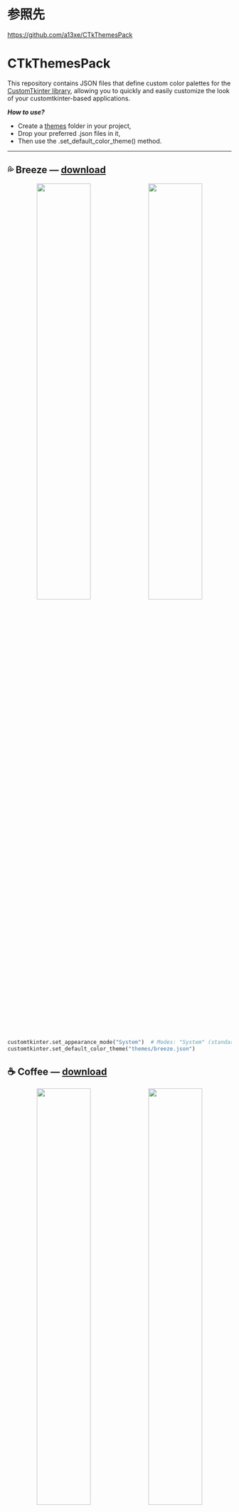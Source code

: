 # 参照先

https://github.com/a13xe/CTkThemesPack

# CTkThemesPack

This repository contains JSON files that define custom color palettes for the [CustomTkinter library](https://github.com/TomSchimansky/CustomTkinter), allowing you to quickly and easily customize the look of your customtkinter-based applications.

_**How to use?**_

- Create a [themes](https://github.com/a13xe/CTkThemesPack/tree/main/themes) folder in your project,
- Drop your preferred .json files in it,
- Then use the .set_default_color_theme() method.

---

## 💦 Breeze — [download](https://github.com/a13xe/CTkThemesPack/releases/download/v1.0.2/breeze.json)

<div align="center">
<img width=49% src="https://github.com/a13xe/CTkThemesPack/blob/main/images/breeze-dark.png?raw=true"/> 
<img width=49% src="https://github.com/a13xe/CTkThemesPack/blob/main/images/breeze-light.png?raw=true"/> 
</div>

```python
customtkinter.set_appearance_mode("System")  # Modes: "System" (standard), "Dark", "Light"
customtkinter.set_default_color_theme("themes/breeze.json")
```

## ☕️ Coffee — [download](https://github.com/a13xe/CTkThemesPack/releases/download/v1.0.2/coffee.json)

<div align="center">
<img width=49% src="https://github.com/a13xe/CTkThemesPack/blob/main/images/coffee-dark.png?raw=true"/> 
<img width=49% src="https://github.com/a13xe/CTkThemesPack/blob/main/images/coffee-light.png?raw=true"/> 
</div>

```python
customtkinter.set_appearance_mode("System")  # Modes: "System" (standard), "Dark", "Light"
customtkinter.set_default_color_theme("themes/coffee.json")
```

## 🍊 Orange — [download](https://github.com/a13xe/CTkThemesPack/releases/download/v1.0.2/orange.json)

<div align="center">
<img width=49% src="https://github.com/a13xe/CTkThemesPack/blob/main/images/orange-dark.png?raw=true"/> 
<img width=49% src="https://github.com/a13xe/CTkThemesPack/blob/main/images/orange-light.png?raw=true"/> 
</div>

```python
customtkinter.set_appearance_mode("System")  # Modes: "System" (standard), "Dark", "Light"
customtkinter.set_default_color_theme("themes/orange.json")
```

## 🌃 Midnight — [download](https://github.com/a13xe/CTkThemesPack/releases/download/v1.0.2/midnight.json)

<div align="center">
<img width=49% src="https://github.com/a13xe/CTkThemesPack/blob/main/images/midnight-dark.png?raw=true"/> 
<img width=49% src="https://github.com/a13xe/CTkThemesPack/blob/main/images/midnight-light.png?raw=true"/> 
</div>

```python
customtkinter.set_appearance_mode("System")  # Modes: "System" (standard), "Dark", "Light"
customtkinter.set_default_color_theme("themes/midnight.json")
```

## 🍇 Violet — [download](https://github.com/a13xe/CTkThemesPack/releases/download/v1.0.2/violet.json)

<div align="center">
<img width=49% src="https://github.com/a13xe/CTkThemesPack/blob/main/images/violet-dark.png?raw=true"/> 
<img width=49% src="https://github.com/a13xe/CTkThemesPack/blob/main/images/violet-light.png?raw=true"/> 
</div>

```python
customtkinter.set_appearance_mode("System")  # Modes: "System" (standard), "Dark", "Light"
customtkinter.set_default_color_theme("themes/violet.json")
```

## 🍁 Autumn — [download](https://github.com/a13xe/CTkThemesPack/releases/download/v1.0.2/autumn.json)

<div align="center">
<img width=49% src="https://github.com/a13xe/CTkThemesPack/blob/main/images/autumn-dark.png?raw=true"/> 
<img width=49% src="https://github.com/a13xe/CTkThemesPack/blob/main/images/autumn-light.png?raw=true"/> 
</div>

```python
customtkinter.set_appearance_mode("System")  # Modes: "System" (standard), "Dark", "Light"
customtkinter.set_default_color_theme("themes/autumn.json")
```

## 🔩 Metal — [download](https://github.com/a13xe/CTkThemesPack/releases/download/v1.0.2/metal.json)

<div align="center">
<img width=49% src="https://github.com/a13xe/CTkThemesPack/blob/main/images/metal-dark.png?raw=true"/> 
<img width=49% src="https://github.com/a13xe/CTkThemesPack/blob/main/images/metal-light.png?raw=true"/> 
</div>

```python
customtkinter.set_appearance_mode("System")  # Modes: "System" (standard), "Dark", "Light"
customtkinter.set_default_color_theme("themes/metal.json")
```

## 🍒 Cherry — [download](https://github.com/a13xe/CTkThemesPack/releases/download/v1.0.2/cherry.json)

<div align="center">
<img width=49% src="https://github.com/a13xe/CTkThemesPack/blob/main/images/cherry-dark.png?raw=true"/> 
<img width=49% src="https://github.com/a13xe/CTkThemesPack/blob/main/images/cherry-light.png?raw=true"/> 
</div>

```python
customtkinter.set_appearance_mode("System")  # Modes: "System" (standard), "Dark", "Light"
customtkinter.set_default_color_theme("themes/cherry.json")
```

## 🚨 Red — [download](https://github.com/a13xe/CTkThemesPack/releases/download/v1.0.2/red.json)

<div align="center">
<img width=49% src="https://github.com/a13xe/CTkThemesPack/blob/main/images/red-dark.png?raw=true"/>
<img width=49% src="https://github.com/a13xe/CTkThemesPack/blob/main/images/red-light.png?raw=true"/> 
</div>

```python
customtkinter.set_appearance_mode("System")  # Modes: "System" (standard), "Dark", "Light"
customtkinter.set_default_color_theme("themes/red.json")
```

## 🥉 Patina — [download](https://github.com/a13xe/CTkThemesPack/releases/download/v1.0.2/patina.json)

<div align="center">
<img width=49% src="https://github.com/a13xe/CTkThemesPack/blob/main/images/patina-dark.png?raw=true"/> 
<img width=49% src="https://github.com/a13xe/CTkThemesPack/blob/main/images/patina-light.png?raw=true"/> 
</div>

```python
customtkinter.set_appearance_mode("System")  # Modes: "System" (standard), "Dark", "Light"
customtkinter.set_default_color_theme("themes/patina.json")
```

## 🍋 Yellow — [download](https://github.com/a13xe/CTkThemesPack/releases/download/v1.0.2/yellow.json)

<div align="center">
<img width=49% src="https://github.com/a13xe/CTkThemesPack/blob/main/images/yellow-dark.png?raw=true"/>
<img width=49% src="https://github.com/a13xe/CTkThemesPack/blob/main/images/yellow-light.png?raw=true"/> 
</div>

```python
customtkinter.set_appearance_mode("System")  # Modes: "System" (standard), "Dark", "Light"
customtkinter.set_default_color_theme("themes/yellow.json")
```

## 🌿 Marsh — [download](https://github.com/a13xe/CTkThemesPack/releases/download/v1.0.2/marsh.json)

<div align="center">
<img width=49% src="https://github.com/a13xe/CTkThemesPack/blob/main/images/marsh-dark.png?raw=true"/>
<img width=49% src="https://github.com/a13xe/CTkThemesPack/blob/main/images/marsh-light.png?raw=true"/> 
</div>

```python
customtkinter.set_appearance_mode("System")  # Modes: "System" (standard), "Dark", "Light"
customtkinter.set_default_color_theme("themes/marsh.json")
```

## 🌹 Rose — [download](https://github.com/a13xe/CTkThemesPack/releases/download/v1.0.2/rose.json)

<div align="center">
<img width=49% src="https://github.com/a13xe/CTkThemesPack/blob/main/images/rose-dark.png?raw=true"/>
<img width=49% src="https://github.com/a13xe/CTkThemesPack/blob/main/images/rose-light.png?raw=true"/> 
</div>

```python
customtkinter.set_appearance_mode("System")  # Modes: "System" (standard), "Dark", "Light"
customtkinter.set_default_color_theme("themes/rose.json")
```

## 🌷 Pink — [download](https://github.com/a13xe/CTkThemesPack/releases/download/v1.0.2/pink.json)

<div align="center">
<img width=49% src="https://github.com/a13xe/CTkThemesPack/blob/main/images/pink-dark.png?raw=true"/>
<img width=49% src="https://github.com/a13xe/CTkThemesPack/blob/main/images/pink-light.png?raw=true"/> 
</div>

```python
customtkinter.set_appearance_mode("System")  # Modes: "System" (standard), "Dark", "Light"
customtkinter.set_default_color_theme("themes/pink.json")
```

## 🔮 Lavender — [download](https://github.com/a13xe/CTkThemesPack/releases/download/v1.0.2/lavender.json)

<div align="center">
<img width=49% src="https://github.com/a13xe/CTkThemesPack/blob/main/images/lavender-dark.png?raw=true"/> 
<img width=49% src="https://github.com/a13xe/CTkThemesPack/blob/main/images/lavender-light.png?raw=true"/> 
</div>

```python
customtkinter.set_appearance_mode("System")  # Modes: "System" (standard), "Dark", "Light"
customtkinter.set_default_color_theme("themes/lavender.json")
```

## 🥕 Carrot — [download](https://github.com/a13xe/CTkThemesPack/releases/download/v1.0.2/carrot.json)

<div align="center">
<img width=49% src="https://github.com/a13xe/CTkThemesPack/blob/main/images/carrot-dark.png?raw=true"/>
<img width=49% src="https://github.com/a13xe/CTkThemesPack/blob/main/images/carrot-light.png?raw=true"/> 
</div>

```python
customtkinter.set_appearance_mode("System")  # Modes: "System" (standard), "Dark", "Light"
customtkinter.set_default_color_theme("themes/carrot.json")
```

## ❄ Rime — [download](https://github.com/a13xe/CTkThemesPack/releases/download/v1.0.2/rime.json)

<div align="center">
<img width=49% src="https://github.com/a13xe/CTkThemesPack/blob/main/images/rime-dark.png?raw=true"/> 
<img width=49% src="https://github.com/a13xe/CTkThemesPack/blob/main/images/rime-light.png?raw=true"/> 
</div>

```python
customtkinter.set_appearance_mode("System")  # Modes: "System" (standard), "Dark", "Light"
customtkinter.set_default_color_theme("themes/rime.json")
```

## 🌌 Sky — [download](https://github.com/a13xe/CTkThemesPack/releases/download/v1.0.2/sky.json)

<div align="center">
<img width=49% src="https://github.com/a13xe/CTkThemesPack/blob/main/images/sky-dark.png?raw=true"/>
<img width=49% src="https://github.com/a13xe/CTkThemesPack/blob/main/images/sky-light.png?raw=true"/> 
</div>

```python
customtkinter.set_appearance_mode("System")  # Modes: "System" (standard), "Dark", "Light"
customtkinter.set_default_color_theme("themes/sky.json")
```
